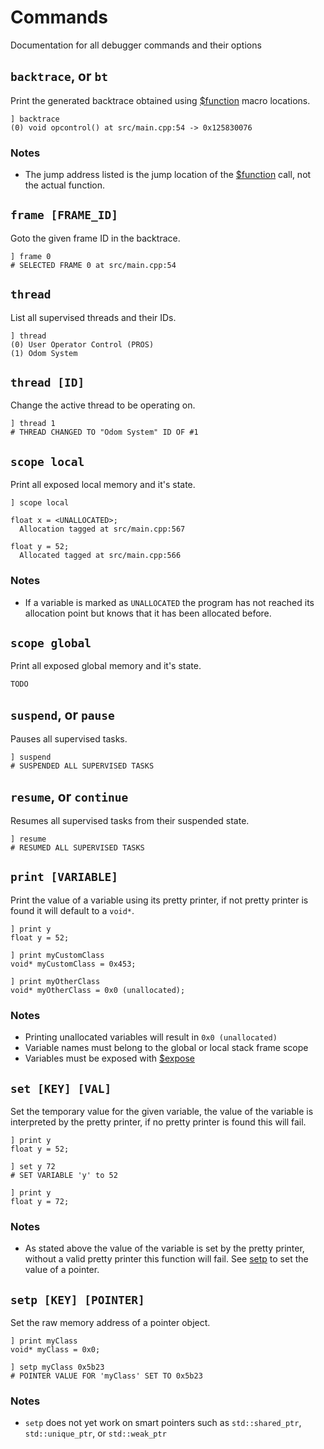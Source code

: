 # Commands
Documentation for all debugger commands and their options

## `backtrace`, or `bt`
Print the generated backtrace obtained using [$function](./macros.md#function) macro locations.

```
] backtrace
(0) void opcontrol() at src/main.cpp:54 -> 0x125830076
```

### Notes
* The jump address listed is the jump location of the [$function](./macros.md#function) call, not the actual function.

## `frame [FRAME_ID]`
Goto the given frame ID in the backtrace.

```
] frame 0
# SELECTED FRAME 0 at src/main.cpp:54
```

## `thread`
List all supervised threads and their IDs.

```
] thread
(0) User Operator Control (PROS)
(1) Odom System
```

## `thread [ID]`
Change the active thread to be operating on.

```
] thread 1
# THREAD CHANGED TO "Odom System" ID OF #1
```

## `scope local`
Print all exposed local memory and it's state.

```
] scope local

float x = <UNALLOCATED>;
  Allocation tagged at src/main.cpp:567

float y = 52;
  Allocated tagged at src/main.cpp:566
```

### Notes
* If a variable is marked as `UNALLOCATED` the program has not reached its allocation point but knows that it has been allocated before.

## `scope global`
Print all exposed global memory and it's state.

```
TODO
```

## `suspend`, or `pause`
Pauses all supervised tasks.

```
] suspend
# SUSPENDED ALL SUPERVISED TASKS
```

## `resume`, or `continue`
Resumes all supervised tasks from their suspended state.

```
] resume
# RESUMED ALL SUPERVISED TASKS
```

## `print [VARIABLE]`
Print the value of a variable using its pretty printer, if not pretty printer is found it will default to a `void*`.

```
] print y
float y = 52;

] print myCustomClass
void* myCustomClass = 0x453;

] print myOtherClass
void* myOtherClass = 0x0 (unallocated);
```

### Notes
* Printing unallocated variables will result in `0x0 (unallocated)`
* Variable names must belong to the global or local stack frame scope
* Variables must be exposed with [$expose](macros.md#exposet)

## `set [KEY] [VAL]`
Set the temporary value for the given variable, the value of the variable is interpreted by the pretty printer, if no pretty printer is found this will fail.

```
] print y
float y = 52;

] set y 72
# SET VARIABLE 'y' to 52

] print y
float y = 72;
```

### Notes
* As stated above the value of the variable is set by the pretty printer, without a valid pretty printer this function will fail. See [setp](#setp-key-pointer) to set the value of a pointer.

## `setp [KEY] [POINTER]`
Set the raw memory address of a pointer object.

```
] print myClass
void* myClass = 0x0;

] setp myClass 0x5b23
# POINTER VALUE FOR 'myClass' SET TO 0x5b23
```

### Notes
* `setp` does not yet work on smart pointers such as `std::shared_ptr`, `std::unique_ptr`, or `std::weak_ptr`